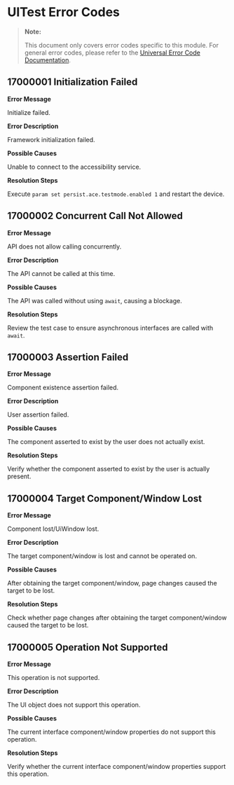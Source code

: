 # UITest Error Codes

> **Note:**
>
> This document only covers error codes specific to this module. For general error codes, please refer to the [Universal Error Code Documentation](../cj-errorcode-universal.md).

## 17000001 Initialization Failed

**Error Message**

Initialize failed.

**Error Description**

Framework initialization failed.

**Possible Causes**

Unable to connect to the accessibility service.

**Resolution Steps**

Execute `param set persist.ace.testmode.enabled 1` and restart the device.

## 17000002 Concurrent Call Not Allowed

**Error Message**

API does not allow calling concurrently.

**Error Description**

The API cannot be called at this time.

**Possible Causes**

The API was called without using `await`, causing a blockage.

**Resolution Steps**

Review the test case to ensure asynchronous interfaces are called with `await`.

## 17000003 Assertion Failed

**Error Message**

Component existence assertion failed.

**Error Description**

User assertion failed.

**Possible Causes**

The component asserted to exist by the user does not actually exist.

**Resolution Steps**

Verify whether the component asserted to exist by the user is actually present.

## 17000004 Target Component/Window Lost

**Error Message**

Component lost/UiWindow lost.

**Error Description**

The target component/window is lost and cannot be operated on.

**Possible Causes**

After obtaining the target component/window, page changes caused the target to be lost.

**Resolution Steps**

Check whether page changes after obtaining the target component/window caused the target to be lost.

## 17000005 Operation Not Supported

**Error Message**

This operation is not supported.

**Error Description**

The UI object does not support this operation.

**Possible Causes**

The current interface component/window properties do not support this operation.

**Resolution Steps**

Verify whether the current interface component/window properties support this operation.